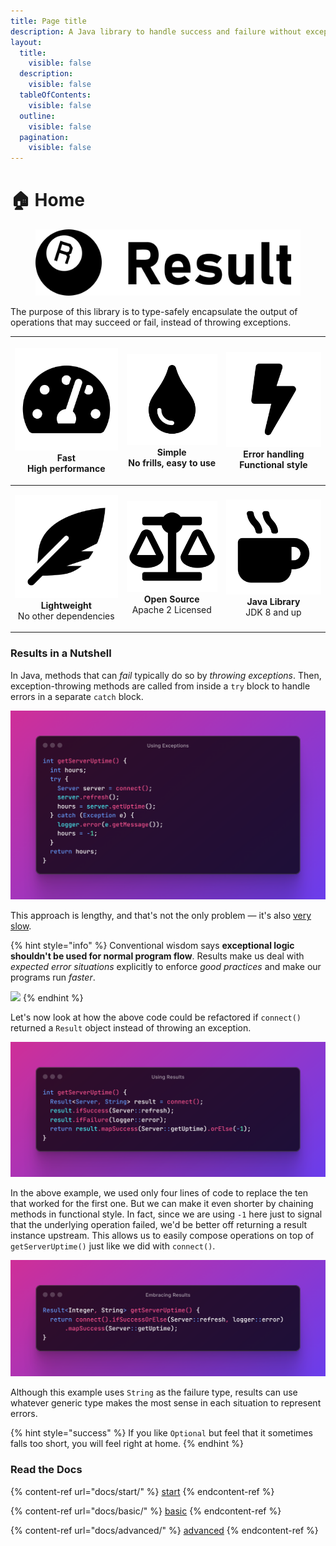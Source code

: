 ```yaml
---
title: Page title
description: A Java library to handle success and failure without exceptions
layout:
  title:
    visible: false
  description:
    visible: false
  tableOfContents:
    visible: false
  outline:
    visible: false
  pagination:
    visible: false
---
```


# 🏠 Home

<div data-full-width="true">

<figure><img src="https://raw.githubusercontent.com/LeakyAbstractions/result/main/docs/result.svg" alt="Result is a Java library to handle success and failure without exceptions." width="563"><figcaption></figcaption></figure>

</div>

The purpose of this library is to type-safely encapsulate the output of operations that may succeed or fail, instead of throwing exceptions.

|      <p><img src=".gitbook/assets/tachometer-alt.svg" alt=""><br><strong>Fast</strong><br>High performance</p>     |      <p><img src=".gitbook/assets/tint.svg" alt=""><br><strong>Simple</strong><br>No frills, easy to use</p>     | <p><img src=".gitbook/assets/bolt.svg" alt=""><br><strong>Error handling</strong><br>Functional style</p> |
| :----------------------------------------------------------------------------------------------------------------: | :--------------------------------------------------------------------------------------------------------------: | :-------------------------------------------------------------------------------------------------------: |
| <p><img src=".gitbook/assets/feather-alt.svg" alt=""><br><strong>Lightweight</strong><br>No other dependencies</p> | <p><img src=".gitbook/assets/balance-scale.svg" alt=""><br><strong>Open Source</strong><br>Apache 2 Licensed</p> |   <p><img src=".gitbook/assets/mug-hot.svg" alt=""><br><strong>Java Library</strong><br>JDK 8 and up</p>  |

### Results in a Nutshell

In Java, methods that can _fail_ typically do so by _throwing exceptions_. Then, exception-throwing methods are called from inside a `try` block to handle errors in a separate `catch` block.

<div data-full-width="true">

<img src=".gitbook/assets/using-exceptions.png" alt="Using Exceptions">

</div>

This approach is lengthy, and that's not the only problem — it's also [very slow](https://dev.leakyabstractions.com/result-benchmark/).

{% hint style="info" %}
Conventional wisdom says **exceptional logic shouldn't be used for normal program flow**. Results make us deal with _expected error situations_ explicitly to enforce _good practices_ and make our programs run _faster_.

[![](https://img.shields.io/endpoint?url=https://dev.leakyabstractions.com/result-benchmark/badge.json\&style=flat)](https://github.com/LeakyAbstractions/result-benchmark)
{% endhint %}

Let's now look at how the above code could be refactored if `connect()` returned a `Result` object instead of throwing an exception.

<div data-full-width="true">

<img src=".gitbook/assets/using-results.png" alt="Using Results">

</div>

In the above example, we used only four lines of code to replace the ten that worked for the first one. But we can make it even shorter by chaining methods in functional style. In fact, since we are using `-1` here just to signal that the underlying operation failed, we'd be better off returning a result instance upstream. This allows us to easily compose operations on top of `getServerUptime()` just like we did with `connect()`.

<div data-full-width="true">

<img src=".gitbook/assets/embracing-results.png" alt="Embracing Results">

</div>

Although this example uses `String` as the failure type, results can use whatever generic type makes the most sense in each situation to represent errors.

{% hint style="success" %}
If you like `Optional` but feel that it sometimes falls too short, you will feel right at home.
{% endhint %}

### Read the Docs

{% content-ref url="docs/start/" %}
[start](docs/start/)
{% endcontent-ref %}

{% content-ref url="docs/basic/" %}
[basic](docs/basic/)
{% endcontent-ref %}

{% content-ref url="docs/advanced/" %}
[advanced](docs/advanced/)
{% endcontent-ref %}
